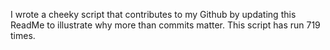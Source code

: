 I wrote a cheeky script that contributes to my Github by updating this ReadMe to illustrate why more than commits matter. This script has run 719 times.